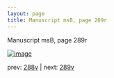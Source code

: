 ```yaml
---
layout: page
title: Manuscript msB, page 289r
---
```


Manuscript msB, page 289r

[![image](http://www.homermultitext.org/iipsrv?OBJ=IIP,1.0&FIF=/project/homer/pyramidal/deepzoom/hmt/vbbifolio/pending/vb_288v_289r.tif&WID=100&CVT=JPEG)](http://www.homermultitext.org/ict2/?urn=urn:cite2:hmt:vbbifolio.pending:vb_288v_289r)

prev:  [288v](../288v) | next:  [289v](../289v)

